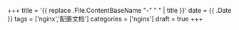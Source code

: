 +++
title = '{{ replace .File.ContentBaseName "-" " " | title }}'
date = {{ .Date }}
tags = ['nginx','配置文档']
categories = ['nginx']
draft = true
+++
